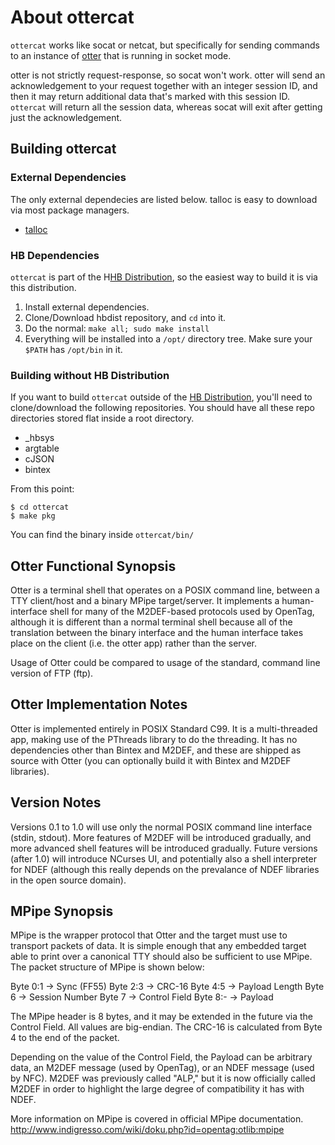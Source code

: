 # About ottercat

`ottercat` works like socat or netcat, but specifically for sending commands to an instance of [otter](https://github.com/jpnorair/otter) that is running in socket mode.

otter is not strictly request-response, so socat won't work.  otter will send an acknowledgement to your request together with an integer session ID, and then it may return additional data that's marked with this session ID.  `ottercat` will return all the session data, whereas socat will exit after getting just the acknowledgement.

## Building ottercat

### External Dependencies

The only external dependecies are listed below.  talloc is easy to download via most package managers.

* [talloc](https://talloc.samba.org/talloc/doc/html/index.html)

### HB Dependencies

`ottercat` is part of the H[HB Distribution](https://github.com/jpnorair/hbdist), so the easiest way to build it is via this distribution.

1. Install external dependencies.
2. Clone/Download hbdist repository, and `cd` into it.
3. Do the normal: `make all; sudo make install` 
4. Everything will be installed into a `/opt/` directory tree.  Make sure your `$PATH` has `/opt/bin` in it.

### Building without HB Distribution

If you want to build `ottercat` outside of the [HB Distribution](https://github.com/jpnorair/hbdist), you'll need to clone/download the following repositories.  You should have all these repo directories stored flat inside a root directory.

* _hbsys
* argtable
* cJSON
* bintex

From this point:

```
$ cd ottercat
$ make pkg
```

You can find the binary inside `ottercat/bin/`

## Otter Functional Synopsis

Otter is a terminal shell that operates on a POSIX command line, between a TTY client/host and a binary MPipe target/server.  It implements a human-interface shell for many of the M2DEF-based protocols used by OpenTag, although it is different than a normal terminal shell because all of the translation between the binary interface and the human interface takes place on the client (i.e. the otter app) rather than the server.

Usage of Otter could be compared to usage of the standard, command line version of FTP (ftp).

## Otter Implementation Notes

Otter is implemented entirely in POSIX Standard C99.  It is a multi-threaded app, making use of the PThreads library to do the threading.  It has no dependencies other than Bintex and M2DEF, and these are shipped as source with Otter (you can optionally build it with Bintex and M2DEF libraries).

## Version Notes

Versions 0.1 to 1.0 will use only the normal POSIX command line interface (stdin, stdout).  More features of M2DEF will be introduced gradually, and more advanced shell features will be introduced gradually.  Future versions (after 1.0) will introduce NCurses UI, and potentially also a shell interpreter for NDEF (although this really depends on the prevalance of NDEF libraries in the open source domain).

## MPipe Synopsis

MPipe is the wrapper protocol that Otter and the target must use to transport packets of data.  It is simple enough that any embedded target able to print over a canonical TTY should also be sufficient to use MPipe.  The packet structure of MPipe is shown below:

Byte 0:1 -> Sync (FF55)
Byte 2:3 -> CRC-16
Byte 4:5 -> Payload Length
Byte 6 -> Session Number
Byte 7 -> Control Field
Byte 8:- -> Payload

The MPipe header is 8 bytes, and it may be extended in the future via the Control Field.  All values are big-endian.  The CRC-16 is calculated from Byte 4 to the end of the packet.

Depending on the value of the Control Field, the Payload can be arbitrary data, an M2DEF message (used by OpenTag), or an NDEF message (used by NFC).  M2DEF was previously called "ALP," but it is now officially called M2DEF in order to highlight the large degree of compatibility it has with NDEF.

More information on MPipe is covered in official MPipe documentation.
http://www.indigresso.com/wiki/doku.php?id=opentag:otlib:mpipe



